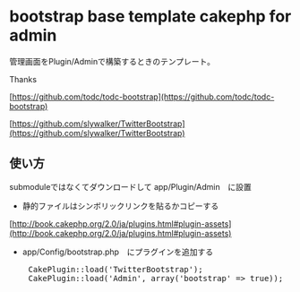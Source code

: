 # bootstrap base template cakephp for admin

管理画面をPlugin/Adminで構築するときのテンプレート。

Thanks

[https://github.com/todc/todc-bootstrap](https://github.com/todc/todc-bootstrap)


[https://github.com/slywalker/TwitterBootstrap](https://github.com/slywalker/TwitterBootstrap)


## 使い方

submoduleではなくてダウンロードして app/Plugin/Admin　に設置

* 静的ファイルはシンボリックリンクを貼るかコピーする

[http://book.cakephp.org/2.0/ja/plugins.html#plugin-assets](http://book.cakephp.org/2.0/ja/plugins.html#plugin-assets)


* app/Config/bootstrap.php　にプラグインを追加する
<pre>
    CakePlugin::load('TwitterBootstrap');
    CakePlugin::load('Admin', array('bootstrap' => true));
</pre>



